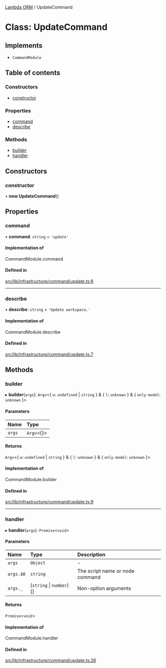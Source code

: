 [Lambda ORM](../README.md) / UpdateCommand

# Class: UpdateCommand

## Implements

- `CommandModule`

## Table of contents

### Constructors

- [constructor](UpdateCommand.md#constructor)

### Properties

- [command](UpdateCommand.md#command)
- [describe](UpdateCommand.md#describe)

### Methods

- [builder](UpdateCommand.md#builder)
- [handler](UpdateCommand.md#handler)

## Constructors

### constructor

• **new UpdateCommand**()

## Properties

### command

• **command**: `string` = `'update'`

#### Implementation of

CommandModule.command

#### Defined in

[src/lib/infrastructure/command/update.ts:6](https://github.com/FlavioLionelRita/lambdaorm-cli/blob/7fd4333/src/lib/infrastructure/command/update.ts#L6)

___

### describe

• **describe**: `string` = `'Update workspace.'`

#### Implementation of

CommandModule.describe

#### Defined in

[src/lib/infrastructure/command/update.ts:7](https://github.com/FlavioLionelRita/lambdaorm-cli/blob/7fd4333/src/lib/infrastructure/command/update.ts#L7)

## Methods

### builder

▸ **builder**(`args`): `Argv`<{ `w`: `undefined` \| `string`  } & { `l`: `unknown`  } & { `only-model`: `unknown`  }\>

#### Parameters

| Name | Type |
| :------ | :------ |
| `args` | `Argv`<{}\> |

#### Returns

`Argv`<{ `w`: `undefined` \| `string`  } & { `l`: `unknown`  } & { `only-model`: `unknown`  }\>

#### Implementation of

CommandModule.builder

#### Defined in

[src/lib/infrastructure/command/update.ts:9](https://github.com/FlavioLionelRita/lambdaorm-cli/blob/7fd4333/src/lib/infrastructure/command/update.ts#L9)

___

### handler

▸ **handler**(`args`): `Promise`<`void`\>

#### Parameters

| Name | Type | Description |
| :------ | :------ | :------ |
| `args` | `Object` | - |
| `args.$0` | `string` | The script name or node command |
| `args._` | (`string` \| `number`)[] | Non-option arguments |

#### Returns

`Promise`<`void`\>

#### Implementation of

CommandModule.handler

#### Defined in

[src/lib/infrastructure/command/update.ts:26](https://github.com/FlavioLionelRita/lambdaorm-cli/blob/7fd4333/src/lib/infrastructure/command/update.ts#L26)
